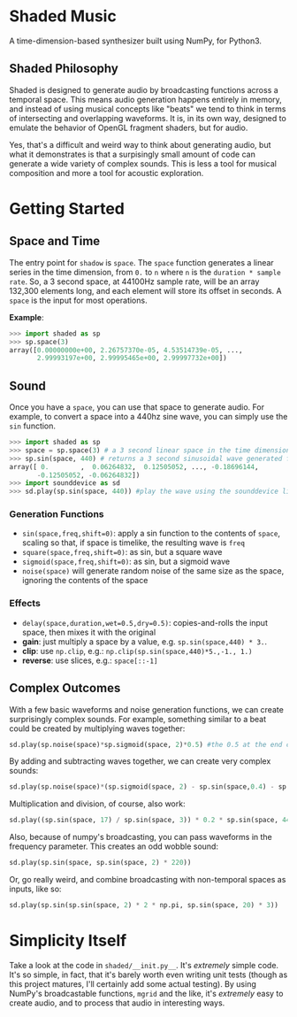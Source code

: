 # Shaded Music
A time-dimension-based synthesizer built using NumPy, for Python3.

## Shaded Philosophy
Shaded is designed to generate audio by broadcasting functions across a temporal space. This means audio generation happens entirely in memory, and instead of using musical concepts like "beats" we tend to think in terms of intersecting and overlapping waveforms. It is, in its own way, designed to emulate the behavior of OpenGL fragment shaders, but for audio.

Yes, that's a difficult and weird way to think about generating audio, but what it demonstrates is that a surpisingly small amount of code can generate a wide variety of complex sounds. This is less a tool for musical composition and more a tool for acoustic exploration.

# Getting Started
## Space and Time
The entry point for `shadow` is `space`. The `space` function generates a linear series in the time dimension, from `0.` to `n` where `n` is the `duration * sample rate`. So, a 3 second space, at 44100Hz sample rate, will be an array 132,300 elements long, and each element will store its offset in seconds. A `space` is the input for most operations.

**Example**:
```python
>>> import shaded as sp
>>> sp.space(3)
array([0.00000000e+00, 2.26757370e-05, 4.53514739e-05, ...,
       2.99993197e+00, 2.99995465e+00, 2.99997732e+00])
```

## Sound
Once you have a `space`, you can use that space to generate audio. For example, to convert a space into a 440hz sine wave, you can simply use the `sin` function.

```python
>>> import shaded as sp
>>> space = sp.space(3) # a 3 second linear space in the time dimension
>>> sp.sin(space, 440) # returns a 3 second sinusoidal wave generated from that space
array([ 0.        ,  0.06264832,  0.12505052, ..., -0.18696144,
       -0.12505052, -0.06264832])
>>> import sounddevice as sd
>>> sd.play(sp.sin(space, 440)) #play the wave using the sounddevice library
```

### Generation Functions
* `sin(space,freq,shift=0)`: apply a sin function to the contents of `space`, scaling so that, if space is timelike, the resulting wave is `freq`
* `square(space,freq,shift=0)`: as sin, but a square wave
* `sigmoid(space,freq,shift=0)`: as sin, but a sigmoid wave
* `noise(space)` will generate random noise of the same size as the space, ignoring the contents of the space

### Effects
* `delay(space,duration,wet=0.5,dry=0.5)`: copies-and-rolls the input space, then mixes it with the original
* **gain**: just multiply a space by a value, e.g. `sp.sin(space,440) * 3.`.
* **clip**: use `np.clip`, e.g.: `np.clip(sp.sin(space,440)*5.,-1., 1.)`
* **reverse**: use slices, e.g.: `space[::-1]`


## Complex Outcomes
With a few basic waveforms and noise generation functions, we can create surprisingly complex sounds. For example, something similar to a beat could be created by multiplying waves together:

```python
sd.play(sp.noise(space)*sp.sigmoid(space, 2)*0.5) #the 0.5 at the end controls the overall amplitude of the wave
```

By adding and subtracting waves together, we can create very complex sounds:

```python
sd.play(sp.noise(space)*(sp.sigmoid(space, 2) - sp.sin(space,0.4) - sp.sin(space,0.25,1)) + sp.sin(space, 440)*(sp.sin(space,3)-sp.sin(space,4.25)) + sp.sin(space,310)*(sp.sin(space,3,1.254))) #complex beat
```

Multiplication and division, of course, also work:

```python
sd.play((sp.sin(space, 17) / sp.sin(space, 3)) * 0.2 * sp.sin(space, 440))
```

Also, because of numpy's broadcasting, you can pass waveforms in the frequency parameter. This creates an odd wobble sound:

```python
sd.play(sp.sin(space, sp.sin(space, 2) * 220))
```

Or, go really weird, and combine broadcasting with non-temporal spaces as inputs, like so:

```python
sd.play(sp.sin(sp.sin(space, 2) * 2 * np.pi, sp.sin(space, 20) * 3))
```

# Simplicity Itself
Take a look at the code in `shaded/__init.py__`. It's *extremely* simple code. It's so simple, in fact, that it's barely worth even writing unit tests (though as this project matures, I'll certainly add some actual testing). By using NumPy's broadcastable functions, `mgrid` and the like, it's *extremely* easy to create audio, and to process that audio in interesting ways.